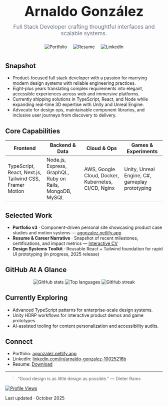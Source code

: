 <div align="center" style="margin-bottom: 2.5rem;">
  <h1 style="font-size: 2.75rem; font-weight: 700; margin: 0;">Arnaldo González</h1>
  <p style="font-size: 1.1rem; color: #6b7280; margin: 0.75rem 0 1.5rem;">
    Full Stack Developer crafting thoughtful interfaces and scalable systems.
  </p>
  <div>
    <a href="https://agonzalez.netlify.app" style="margin: 0 0.5rem; text-decoration: none;">
      <img src="https://img.shields.io/badge/Portfolio-0b1120?style=for-the-badge&logo=vercel&logoColor=white&labelColor=111827" alt="Portfolio" />
    </a>
    <a href="https://agonzalezcv.netlify.app" style="margin: 0 0.5rem; text-decoration: none;">
      <img src="https://img.shields.io/badge/Resume-064e3b?style=for-the-badge&logo=readme&logoColor=white&labelColor=0f172a" alt="Resume" />
    </a>
    <a href="https://linkedin.com/in/arnaldo-gonzalez-10025216b" style="margin: 0 0.5rem; text-decoration: none;">
      <img src="https://img.shields.io/badge/LinkedIn-0a66c2?style=for-the-badge&logo=linkedin&logoColor=white&labelColor=0f172a" alt="LinkedIn" />
    </a>
  </div>
</div>

## Snapshot

- Product-focused full stack developer with a passion for marrying modern design systems with reliable engineering practices.
- Eight-plus years translating complex requirements into elegant, accessible experiences across web and immersive platforms.
- Currently shipping solutions in TypeScript, React, and Node while expanding real-time 3D expertise with Unity and Unreal Engine.
- Advocate for design ops, maintainable component libraries, and inclusive user journeys from discovery to delivery.

## Core Capabilities

| Frontend                                                | Backend & Data                                           | Cloud & Ops                                         | Games & Experiments                            |
| ------------------------------------------------------- | -------------------------------------------------------- | --------------------------------------------------- | ---------------------------------------------- |
| TypeScript, React, Next.js, Tailwind CSS, Framer Motion | Node.js, Express, GraphQL, Ruby on Rails, MongoDB, MySQL | AWS, Google Cloud, Docker, Kubernetes, CI/CD, Nginx | Unity, Unreal Engine, C#, gameplay prototyping |

## Selected Work

- **Portfolio v3** · Component-driven personal site showcasing product case studies and motion systems — [agonzalez.netlify.app](https://agonzalez.netlify.app)
- **Resume & Career Narrative** · Snapshot of recent milestones, certifications, and impact metrics — [Interactive CV](https://agonzalezcv.netlify.app)
- **Design Systems Toolkit** · Reusable React + Tailwind foundation for rapid UI prototyping (in progress, 2025 release)

## GitHub At A Glance

<div align="center">
  <img src="https://github-readme-stats.vercel.app/api?username=arnaldogonzalez81318&show_icons=true&hide_border=true&title_color=2563eb&text_color=475569&icon_color=7c3aed&bg_color=00000000&border_radius=12&card_width=420" alt="GitHub stats" loading="lazy" />
  <img src="https://github-readme-stats.vercel.app/api/top-langs/?username=arnaldogonzalez81318&layout=compact&hide_border=true&title_color=2563eb&text_color=475569&bg_color=00000000&border_radius=12&card_width=420" alt="Top languages" loading="lazy" />
  <img src="https://streak-stats.vercel.app/?user=arnaldogonzalez81318&theme=transparent&hide_border=true&border_radius=12&date_format=M%20j%5B%2C%20Y%5D&background=00000000&stroke=2563eb&ring=7c3aed&fire=14b8a6&currStreakLabel=475569&sideLabels=475569&currStreakNum=2563eb&sideNums=475569&dates=475569" alt="GitHub streak" loading="lazy" />
</div>

## Currently Exploring

- Advanced TypeScript patterns for enterprise-scale design systems.
- Unity HDRP workflows for interactive product demos and game prototypes.
- AI-assisted tooling for content personalization and accessibility audits.

## Connect

- Portfolio: [agonzalez.netlify.app](https://agonzalez.netlify.app)
- LinkedIn: [linkedin.com/in/arnaldo-gonzalez-10025216b](https://linkedin.com/in/arnaldo-gonzalez-10025216b)
- Resume: [Download](https://agonzalezcv.netlify.app)

---

> “Good design is as little design as possible.” — Dieter Rams

[![Profile Views](https://komarev.com/ghpvc/?username=arnaldogonzalez81318&style=flat-square&color=2563eb&label=Profile+Views)](https://github.com/arnaldogonzalez81318)

Last updated · October 2025
